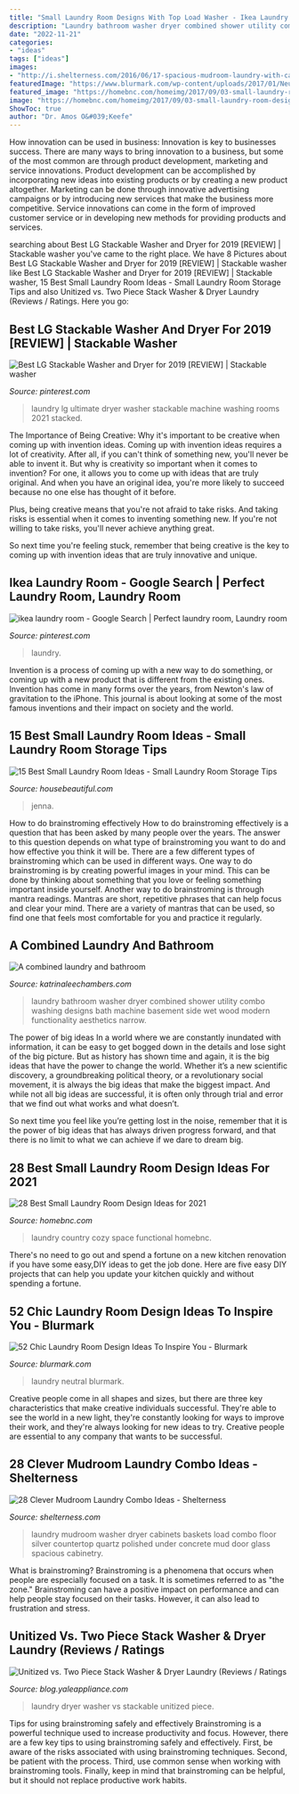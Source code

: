 ```yaml
---
title: "Small Laundry Room Designs With Top Load Washer - Ikea Laundry Room"
description: "Laundry bathroom washer dryer combined shower utility combo washing designs bath machine basement side wet wood modern functionality aesthetics narrow"
date: "2022-11-21"
categories:
- "ideas"
tags: ["ideas"]
images:
- "http://i.shelterness.com/2016/06/17-spacious-mudroom-laundry-with-cabinets.jpg"
featuredImage: "https://www.blurmark.com/wp-content/uploads/2017/01/Neutral-with-a-touch-of-fun-laundry-room.jpg"
featured_image: "https://homebnc.com/homeimg/2017/09/03-small-laundry-room-design-ideas-homebnc.jpg"
image: "https://homebnc.com/homeimg/2017/09/03-small-laundry-room-design-ideas-homebnc.jpg"
ShowToc: true
author: "Dr. Amos O&#039;Keefe"
---
```



How innovation can be used in business:
Innovation is key to businesses success. There are many ways to bring innovation to a business, but some of the most common are through product development, marketing and service innovations. Product development can be accomplished by incorporating new ideas into existing products or by creating a new product altogether. Marketing can be done through innovative advertising campaigns or by introducing new services that make the business more competitive. Service innovations can come in the form of improved customer service or in developing new methods for providing products and services.

	

		
searching about Best LG Stackable Washer and Dryer for 2019 [REVIEW] | Stackable washer you've came to the right place. We have 8 Pictures about Best LG Stackable Washer and Dryer for 2019 [REVIEW] | Stackable washer like Best LG Stackable Washer and Dryer for 2019 [REVIEW] | Stackable washer, 15 Best Small Laundry Room Ideas - Small Laundry Room Storage Tips and also Unitized vs. Two Piece Stack Washer &amp; Dryer Laundry (Reviews / Ratings. Here you go:
		
    
## Best LG Stackable Washer And Dryer For 2019 [REVIEW] | Stackable Washer

<img loading=lazy src="https://i.pinimg.com/736x/cf/a6/85/cfa685e083a62a5790294beb114f43ee.jpg" onerror="this.onerror=null;this.src='https://tse2.mm.bing.net/th?id=OIP.nlelLytWZMgXmlILPYjjIQHaE8&amp;pid=15.1';" alt="Best LG Stackable Washer and Dryer for 2019 [REVIEW] | Stackable washer">

_Source: pinterest.com_

>laundry lg ultimate dryer washer stackable machine washing rooms 2021 stacked. 

	

The Importance of Being Creative: Why it's important to be creative when coming up with invention ideas.
Coming up with invention ideas requires a lot of creativity. After all, if you can't think of something new, you'll never be able to invent it.
But why is creativity so important when it comes to invention? For one, it allows you to come up with ideas that are truly original. And when you have an original idea, you're more likely to succeed because no one else has thought of it before.

Plus, being creative means that you're not afraid to take risks. And taking risks is essential when it comes to inventing something new. If you're not willing to take risks, you'll never achieve anything great.

So next time you're feeling stuck, remember that being creative is the key to coming up with invention ideas that are truly innovative and unique.

    
## Ikea Laundry Room - Google Search | Perfect Laundry Room, Laundry Room

<img loading=lazy src="https://i.pinimg.com/736x/f4/3d/b6/f43db6414b7bc316f2cd221b103293fa.jpg" onerror="this.onerror=null;this.src='https://tse1.mm.bing.net/th?id=OIP.Gc9IiJg08j6hffS4ic4OlQHaLG&amp;pid=15.1';" alt="ikea laundry room - Google Search | Perfect laundry room, Laundry room">

_Source: pinterest.com_

>laundry. 

	

Invention is a process of coming up with a new way to do something, or coming up with a new product that is different from the existing ones. Invention has come in many forms over the years, from Newton's law of gravitation to the iPhone. This journal is about looking at some of the most famous inventions and their impact on society and the world.

    
## 15 Best Small Laundry Room Ideas - Small Laundry Room Storage Tips

<img loading=lazy src="https://hips.hearstapps.com/hmg-prod.s3.amazonaws.com/images/wall-laundry-room-1518201915.jpg?crop=0.978xw:1.00xh;0.0225xw,0&amp;resize=768:*" onerror="this.onerror=null;this.src='https://tse4.mm.bing.net/th?id=OIP.8ALHfAWzcR225jmPbw_NnAHaLG&amp;pid=15.1';" alt="15 Best Small Laundry Room Ideas - Small Laundry Room Storage Tips">

_Source: housebeautiful.com_

>jenna. 

	

How to do brainstroming effectively
How to do brainstroming effectively is a question that has been asked by many people over the years. The answer to this question depends on what type of brainstroming you want to do and how effective you think it will be. There are a few different types of brainstroming which can be used in different ways. 
One way to do brainstroming is by creating powerful images in your mind. This can be done by thinking about something that you love or feeling something important inside yourself. Another way to do brainstroming is through mantra readings. Mantras are short, repetitive phrases that can help focus and clear your mind. There are a variety of mantras that can be used, so find one that feels most comfortable for you and practice it regularly.

    
## A Combined Laundry And Bathroom

<img loading=lazy src="https://www.katrinaleechambers.com/wp-content/uploads/2016/08/46d518f3b40a5932a85ae800ee73340f.jpg" onerror="this.onerror=null;this.src='https://tse1.mm.bing.net/th?id=OIP.GB3Y3urgEz2HM_CVh3di1AHaK9&amp;pid=15.1';" alt="A combined laundry and bathroom">

_Source: katrinaleechambers.com_

>laundry bathroom washer dryer combined shower utility combo washing designs bath machine basement side wet wood modern functionality aesthetics narrow. 

	

The power of big ideas
In a world where we are constantly inundated with information, it can be easy to get bogged down in the details and lose sight of the big picture. But as history has shown time and again, it is the big ideas that have the power to change the world.
Whether it’s a new scientific discovery, a groundbreaking political theory, or a revolutionary social movement, it is always the big ideas that make the biggest impact. And while not all big ideas are successful, it is often only through trial and error that we find out what works and what doesn’t.

So next time you feel like you’re getting lost in the noise, remember that it is the power of big ideas that has always driven progress forward, and that there is no limit to what we can achieve if we dare to dream big.

    
## 28 Best Small Laundry Room Design Ideas For 2021

<img loading=lazy src="https://homebnc.com/homeimg/2017/09/03-small-laundry-room-design-ideas-homebnc.jpg" onerror="this.onerror=null;this.src='https://tse3.mm.bing.net/th?id=OIP.vh8kycRe4kOpyFyorcntJAHaJ4&amp;pid=15.1';" alt="28 Best Small Laundry Room Design Ideas for 2021">

_Source: homebnc.com_

>laundry country cozy space functional homebnc. 

	

There's no need to go out and spend a fortune on a new kitchen renovation if you have some easy,DIY ideas to get the job done. Here are five easy DIY projects that can help you update your kitchen quickly and without spending a fortune.

    
## 52 Chic Laundry Room Design Ideas To Inspire You - Blurmark

<img loading=lazy src="https://www.blurmark.com/wp-content/uploads/2017/01/Neutral-with-a-touch-of-fun-laundry-room.jpg" onerror="this.onerror=null;this.src='https://tse3.mm.bing.net/th?id=OIP.gK_iJEqsVbBrFE_8fzs8qwHaJ3&amp;pid=15.1';" alt="52 Chic Laundry Room Design Ideas To Inspire You - Blurmark">

_Source: blurmark.com_

>laundry neutral blurmark. 

	

Creative people come in all shapes and sizes, but there are three key characteristics that make creative individuals successful. They're able to see the world in a new light, they're constantly looking for ways to improve their work, and they're always looking for new ideas to try. Creative people are essential to any company that wants to be successful.

    
## 28 Clever Mudroom Laundry Combo Ideas - Shelterness

<img loading=lazy src="http://i.shelterness.com/2016/06/17-spacious-mudroom-laundry-with-cabinets.jpg" onerror="this.onerror=null;this.src='https://tse2.mm.bing.net/th?id=OIP.zskpIQ9Jvxkeuxekb7fy8AHaJ0&amp;pid=15.1';" alt="28 Clever Mudroom Laundry Combo Ideas - Shelterness">

_Source: shelterness.com_

>laundry mudroom washer dryer cabinets baskets load combo floor silver countertop quartz polished under concrete mud door glass spacious cabinetry. 

	

What is brainstroming?
Brainstroming is a phenomena that occurs when people are especially focused on a task. It is sometimes referred to as "the zone." Brainstroming can have a positive impact on performance and can help people stay focused on their tasks. However, it can also lead to frustration and stress.

    
## Unitized Vs. Two Piece Stack Washer &amp; Dryer Laundry (Reviews / Ratings

<img loading=lazy src="https://st.hzcdn.com/simgs/a021f7ab0fba640e_8-7796/traditional-laundry-room.jpg" onerror="this.onerror=null;this.src='https://tse3.mm.bing.net/th?id=OIP.DWnVgOj-i-MG_k24nXnMSgHaLH&amp;pid=15.1';" alt="Unitized vs. Two Piece Stack Washer &amp; Dryer Laundry (Reviews / Ratings">

_Source: blog.yaleappliance.com_

>laundry dryer washer vs stackable unitized piece. 

	

Tips for using brainstroming safely and effectively
Brainstroming is a powerful technique used to increase productivity and focus. However, there are a few key tips to using brainstroming safely and effectively. First, be aware of the risks associated with using brainstroming techniques. Second, be patient with the process. Third, use common sense when working with brainstroming tools. Finally, keep in mind that brainstroming can be helpful, but it should not replace productive work habits.

